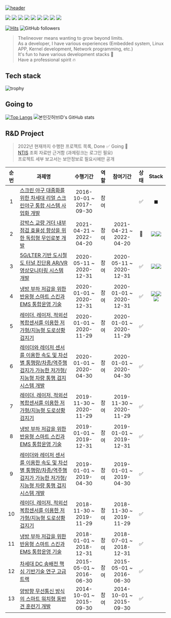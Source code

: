 [![header](https://capsule-render.vercel.app/api?type=wave&color=auto&height=300&section=header&text=The%20line%20over&fontSize=90)](https://github.com/thelineover)

<p align="left">
  <img src="https://img.shields.io/badge/Python-3766AB?style=flat-square&logo=Python&logoColor=white"/>
  <img src="https://img.shields.io/badge/C++-00599C?style=flat-square&logo=C%2B%2B&logoColor=white"/>
  <img src="https://img.shields.io/badge/C-A8B9CC?style=flat-square&logo=C&logoColor=white"/>
  <img src="https://img.shields.io/badge/Go-11B48A?style=flat-square&logo=Go&logoColor=white"/>
  <img src="https://img.shields.io/badge/rust-black.svg?logo=rust&logoColor=white&style=flat-squeare"/>
  
  <img src="https://img.shields.io/badge/Django-092E20?style=flat-square&logo=Django&logoColor=white"/>
  <img src="https://img.shields.io/badge/Mysql-E6B91E?style=flat-square&logo=MySql&logoColor=white"/>
  <img src="https://img.shields.io/badge/aws-333664?style=flat-square&logo=amazon-aws&logoColor=white"/>
  <img src="https://img.shields.io/badge/elasticsearch-005571?style=flat-square&logo=elasticsearch&logoColor=white"/>
</p>

[![Hits](https://hits.seeyoufarm.com/api/count/incr/badge.svg?url=https%3A%2F%2Fgithub.com%2Fthelineover&count_bg=%2379C83D&title_bg=%23071DE7&icon=&icon_color=%23E7E7E7&title=hits&edge_flat=false)](https://hits.seeyoufarm.com)
![GitHub followers](https://img.shields.io/github/followers/thelineover?style=social)

> Thelineover means wanting to grow beyond limits.   
> As a developer, I have various experiences (Embedded system, Linux APP, Kernel development, Network programming, etc.)    
> It's fun to have various development stacks 🚀   
> Have a professional spirit 🔥   

## Tech stack
![trophy](https://github-profile-trophy.vercel.app/?username=thelineover)

## Going to
[![Top Langs](https://github-readme-stats.vercel.app/api/top-langs/?username=thelineover&layout=compact&theme=merko&langs_count=5)](https://github.com/anuraghazra/github-readme-stats) 
![본인깃허브ID's GitHub stats](https://github-readme-stats.vercel.app/api?username=thelineover&show_icons=true&theme=merko)

## R&D Project
> 2022년 현재까지 수행한 프로젝트 목록, Done ✅ Going 🚀   
> [NTIS](https://www.ntis.go.kr/ThMain.do?pcYn=Y) 조회 자료만 근거함 (과제링크는 로그인 필요)   
> 프로젝트 세부 보고서는 보안정보로 필요시에만 공개

|순번|**과제명**|수행기간|역할|참여기간|상태|Stack|
|:---:|---|:---:|:---:|:---:|:---:|:---:|
|1|	[스크린 야구 대중화를 위한 차세대 리얼 스크린야구 통합 시스템 사업화 개발](https://www.ntis.go.kr/project/pjtInfo.do?pjtId=1415150001&pageCode=TH_MYPJT_PJT_DTL)|2016-10-01 ~ 2017-09-30|참여||✅|◼︎
|2|	[강박스 교량 거더 내부점검 효율성 향상을 위한 독립형 무인로봇 개발](https://www.ntis.go.kr/project/pjtInfo.do?pjtId=1425155304&pageCode=TH_MYPJT_PJT_DTL)|2021-04-21 ~ 2022-04-20|참여|2021-04-21 ~ 2022-04-20|🚀|<img src="https://img.shields.io/badge/ROS-092E20?style=flat-square&logo=ROS&logoColor=white"/><img src="https://img.shields.io/badge/Python-3766AB?style=flat-square&logo=Python&logoColor=white"/>
|3|	[5G/LTER 기반 도시철도 터널 진단용 AR/VR 영상모니터링 시스템 개발](https://www.ntis.go.kr/project/pjtInfo.do?pjtId=1315001422&pageCode=TH_MYPJT_PJT_DTL)|2020-05-11 ~ 2020-12-31|참여|2020-05-11 ~ 2020-12-31|✅|<img src="https://img.shields.io/badge/ROS-092E20?style=flat-square&logo=ROS&logoColor=white"/><img src="https://img.shields.io/badge/Python-3766AB?style=flat-square&logo=Python&logoColor=white"/>
|4|	[냉방 부하 저감을 위한 반응형 스마트 스킨과 EMS 통합운영 기술](https://www.ntis.go.kr/project/pjtInfo.do?pjtId=1415168054&pageCode=TH_MYPJT_PJT_DTL)|2020-01-01 ~ 2020-12-31|참여|2020-01-01 ~ 2020-12-31|✅|<img src="https://img.shields.io/badge/ESP32-092E20?style=flat-square&logo=ESP32&logoColor=white"/><img src="https://img.shields.io/badge/Python-3766AB?style=flat-square&logo=Python&logoColor=white"/><img src="https://img.shields.io/badge/RaspberryPi-3766AB?style=flat-square&logo=RaspberryPi&logoColor=white"/>
|5| [레이더, 레이저, 적외선 복합센서를 이용한 저가형/지능형 도로상황 검지기](https://www.ntis.go.kr/project/pjtInfo.do?pjtId=1425140851&pageCode=TH_MYPJT_PJT_DTL)|2020-01-01 ~ 2020-11-29|참여|2020-01-01 ~ 2020-11-29|✅
|6|	[레이더와 레이저 센서를 이용한 속도 및 차선별 통행량/차종/역주행 검지가 가능한 저가형/지능형 차량 통행 검지 시스템 개발](https://www.ntis.go.kr/project/pjtInfo.do?pjtId=1425140617&pageCode=TH_MYPJT_PJT_DTL)|2020-01-01 ~ 2020-04-30|	참여|	2020-01-01 ~ 2020-04-30|✅
|7|	[레이더, 레이저, 적외선 복합센서를 이용한 저가형/지능형 도로상황 검지기](https://www.ntis.go.kr/project/pjtInfo.do?pjtId=1425130275&pageCode=TH_MYPJT_PJT_DTL)|2019-11-30 ~ 2020-11-29|참여|2019-11-30 ~ 2020-11-29|✅
|8|	[냉방 부하 저감을 위한 반응형 스마트 스킨과 EMS 통합운영 기술](https://www.ntis.go.kr/project/pjtInfo.do?pjtId=1415163400&pageCode=TH_MYPJT_PJT_DTL)|2019-01-01 ~ 2019-12-31|참여|2019-01-01 ~ 2019-12-31|✅
|9|	[레이더와 레이저 센서를 이용한 속도 및 차선별 통행량/차종/역주행 검지가 가능한 저가형/지능형 차량 통행 검지 시스템 개발](https://www.ntis.go.kr/project/pjtInfo.do?pjtId=1425128495&pageCode=TH_MYPJT_PJT_DTL)|	2019-01-01 ~ 2019-04-30|참여|	2019-01-01 ~ 2019-04-30|✅
|10|	[레이더, 레이저, 적외선 복합센서를 이용한 저가형/지능형 도로상황 검지기](https://www.ntis.go.kr/project/pjtInfo.do?pjtId=1425125256&pageCode=TH_MYPJT_PJT_DTL)|2018-11-30 ~ 2019-11-29|참여|2018-11-30 ~ 2019-11-29|✅
|11|	[냉방 부하 저감을 위한 반응형 스마트 스킨과 EMS 통합운영 기술](https://www.ntis.go.kr/project/pjtInfo.do?pjtId=1415156770&pageCode=TH_MYPJT_PJT_DTL)|2018-01-01 ~ 2018-12-31|참여|2018-07-01 ~ 2018-12-31|✅
|12|	[차세대 DC 송배전 핵심 기반기술 연구 고급트랙](https://www.ntis.go.kr/project/pjtInfo.do?pjtId=1415141338&pageCode=TH_MYPJT_PJT_DTL)|2015-05-01 ~ 2016-06-30|참여|2015-05-01 ~ 2016-06-30|✅
|13|	[양방향 무선통신 방식의 스마트 워치형 동반견 훈련기 개발](https://www.ntis.go.kr/project/pjtInfo.do?pjtId=1425089817&pageCode=TH_MYPJT_PJT_DTL)|2014-10-01 ~ 2015-09-30|참여|2014-10-01 ~ 2015-09-30|✅
